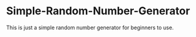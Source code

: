 # Simple-Random-Number-Generator
This is just a simple random number generator for beginners to use.
